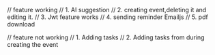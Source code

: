 // feature working 
// 1. AI suggestion
// 2. creating event,deleting it and editing it.
// 3. Jwt feature works 
// 4. sending reminder Emailjs
// 5. pdf download 

// feature not working
// 1. Adding tasks 
// 2. Adding tasks from during creating the event